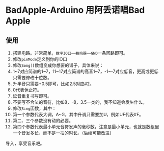 # BadApple-Arduino 用阿丢诺唱Bad Apple

## 使用

1. 搭建电路。非常简单，`数字IO口——蜂鸣器——GND`一条回路即可。
2. 修改`pinMode`定义到你的IO口
3. 修改`Song[]`数组变成你想要的谱子，具体来说：
  1. 1~7对应简谱的1~7，11~17对应简谱的高音1~7，-1~-7对应低音，更高或更低只需要修改十位数。
  2. 升半音只需要+0.5即可，比如2.5对应#2。
  3. 0代表休止符。
  4. 延音重复书写即可。
  5. 不要写不合法的音符，比如8，-8，3.5一类的，我不知道会发生什么。
4. 修改`Sing`函数，其中：
  1. 第一个参数代表大调，A~G，其中升调只需要加U，例如UF代表#F。
  2. 第二、三个参数没有动的必要。
  3. 第四个参数代表最小单元音符发声的毫秒数，注意是最小单元，也就是数组里一个音发多长，而不是一拍的时长。（后续可能改进）
  
导入，享受音乐吧。
